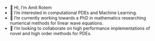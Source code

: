 - 👋 Hi, I’m Amit Rotem
- 👀 I’m interested in computational PDEs and Machine Learning.
- 🌱 I’m currently working towards a PhD in mathematics researching numerical methods for linear wave equations.
- 💞️ I’m looking to collaborate on high performance implementations of novel and high order methods for PDEs.

<!---
arotem3/arotem3 is a ✨ special ✨ repository because its `README.md` (this file) appears on your GitHub profile.
You can click the Preview link to take a look at your changes.
--->

